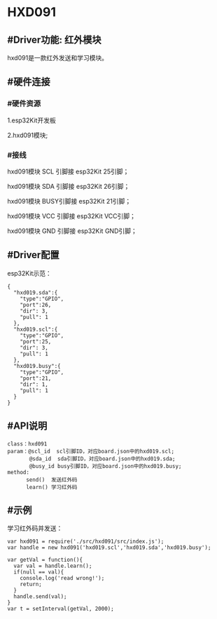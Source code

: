 # HXD091


## #Driver功能: 红外模块

hxd091是一款红外发送和学习模块。


## #硬件连接

### #硬件资源
1.esp32Kit开发板

2.hxd091模块;

### #接线
 hxd091模块 SCL 引脚接 esp32Kit 25引脚；
 
 hxd091模块 SDA 引脚接 esp32Kit 26引脚；
 
 hxd091模块 BUSY引脚接 esp32Kit 21引脚；
 
 hxd091模块 VCC 引脚接 esp32Kit VCC引脚；
 
 hxd091模块 GND 引脚接 esp32Kit GND引脚；
 
## #Driver配置

esp32Kit示范：
```
{
  "hxd019.sda":{
    "type":"GPIO",
    "port":26,
    "dir": 3,
    "pull": 1
  },
  "hxd019.scl":{
    "type":"GPIO",
    "port":25,
    "dir": 3,
    "pull": 1
  },
  "hxd019.busy":{
    "type":"GPIO",
    "port":21,
    "dir": 1,
    "pull": 1
  }
}

```

## #API说明
```
class：hxd091
param：@scl_id  scl引脚ID，对应board.json中的hxd019.scl;
       @sda_id  sda引脚ID，对应board.json中的hxd019.sda;
       @busy_id busy引脚ID，对应board.json中的hxd019.busy;
method:
      send()  发送红外码
      learn() 学习红外码
```

## #示例

学习红外码并发送：
```
var hxd091 = require('./src/hxd091/src/index.js');
var handle = new hxd091('hxd019.scl','hxd019.sda','hxd019.busy');

var getVal = function(){
  var val = handle.learn();
  if(null == val){
    console.log('read wrong!');
    return;
  }
  handle.send(val);
}
var t = setInterval(getVal, 2000);

```
